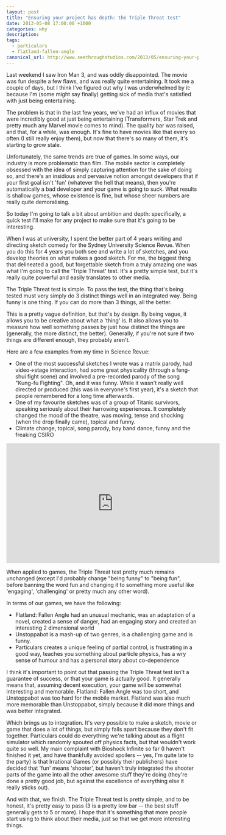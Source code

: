 ```yaml
---
layout: post
title: "Ensuring your project has depth: the Triple Threat test"
date: 2013-05-08 17:00:00 +1000
categories: why
description:
tags:
  - particulars
  - flatland-fallen-angle
canonical_url: http://www.seethroughstudios.com/2013/05/ensuring-your-project-has-depth-the-triple-threat-test/
---
```

Last weekend I saw Iron Man 3, and was oddly disappointed. The movie was fun despite a few flaws, and was really quite entertaining. It took me a couple of days, but I think I've figured out why I was underwhelmed by it: because I'm (some might say finally) getting sick of media that's satisfied with just being entertaining.

The problem is that in the last few years, we've had an influx of movies that were incredibly good at just being entertaining (Transformers, Star Trek and pretty much any Marvel movie comes to mind). The quality bar was raised, and that, for a while, was enough. It's fine to have movies like that every so often (I still really enjoy them), but now that there's so many of them, it's starting to grow stale.

Unfortunately, the same trends are true of games. In some ways, our industry is more problematic than film. The mobile sector is completely obsessed with the idea of simply capturing attention for the sake of doing so, and there's an insidious and pervasive notion amongst developers that if your first goal isn't 'fun' (whatever the hell that means), then you're automatically a bad developer and your game is going to suck. What results is shallow games, whose existence is fine, but whose sheer numbers are really quite demoralising.

So today I'm going to talk a bit about ambition and depth: specifically, a quick test I'll make for any project to make sure that it's going to be interesting.

When I was at university, I spent the better part of 4 years writing and directing sketch comedy for the Sydney University Science Revue. When you do this for 4 years you both see and write a lot of sketches, and you develop theories on what makes a good sketch. For me, the biggest thing that delineated a good, but forgettable sketch from a truly amazing one was what I'm going to call the 'Triple Threat' test. It's a pretty simple test, but it's really quite powerful and easily translates to other media.

The Triple Threat test is simple. To pass the test, the thing that's being tested must very simply do 3 distinct things well in an integrated way. Being funny is one thing. If you can do more than 3 things, all the better.

This is a pretty vague definition, but that's by design. By being vague, it allows you to be creative about what a 'thing' is. It also allows you to measure how well something passes by just how distinct the things are (generally, the more distinct, the better). Generally, if you're not sure if two things are different enough, they probably aren't.

Here are a few examples from my time in Science Revue:

-   One of the most successful sketches I wrote was a matrix parody, had video->stage interaction, had some great physicality (through a feng-shui fight scene) and involved a pre-recorded parody of the song "Kung-fu Fighting". Oh, and it was funny. While it wasn't really well directed or produced (this was in everyone's first year), it's a sketch that people remembered for a long time afterwards.
-   One of my favourite sketches was of a group of Titanic survivors, speaking seriously about their harrowing experiences. It completely changed the mood of the theatre, was moving, tense and shocking (when the drop finally came), topical and funny.
-   Climate change, topical, song parody, boy band dance, funny and the freaking CSIRO

<div class="col-xs-12 text-center"><iframe width="560" height="315" src="https://www.youtube.com/embed/QWmivumLLLw" frameborder="0" allow="autoplay; encrypted-media" allowfullscreen></iframe></div>

When applied to games, the Triple Threat test pretty much remains unchanged (except I'd probably change "being funny" to "being fun", before banning the word fun and changing it to something more useful like 'engaging', 'challenging' or pretty much any other word).

In terms of our games, we have the following:

-   Flatland: Fallen Angle had an unusual mechanic, was an adaptation of a novel, created a sense of danger, had an engaging story and created an interesting 2 dimensional world
-   Unstoppabot is a mash-up of two genres, is a challenging game and is funny.
-   Particulars creates a unique feeling of partial control, is frustrating in a good way, teaches you something about particle physics, has a wry sense of humour and has a personal story about co-dependence

I think it's important to point out that passing the Triple Threat test isn't a guarantee of success, or that your game is actually good. It generally means that, assuming decent execution, your game will be somewhat interesting and memorable. Flatland: Fallen Angle was too short, and Unstoppabot was too hard for the mobile market. Flatland was also much more memorable than Unstoppabot, simply because it did more things and was better integrated.

Which brings us to integration. It's very possible to make a sketch, movie or game that does a lot of things, but simply falls apart because they don't fit together. Particulars could do everything we're talking about as a flight simulator which randomly spouted off physics facts, but that wouldn't work quite so well. My main complaint with Bioshock Infinite so far (I haven't finished it yet, and have thankfully avoided spoilers -- yes, I'm quite late to the party) is that Irrational Games (or possibly their publishers) have decided that 'fun' means 'shooter', but haven't truly integrated the shooter parts of the game into all the other awesome stuff they're doing (they're done a pretty good job, but against the excellence of everything else it really sticks out).

And with that, we finish. The Triple Threat test is pretty simple, and to be honest, it's pretty easy to pass (3 is a pretty low bar -- the best stuff generally gets to 5 or more). I hope that it's something that more people start using to think about their media, just so that we get more interesting things.
